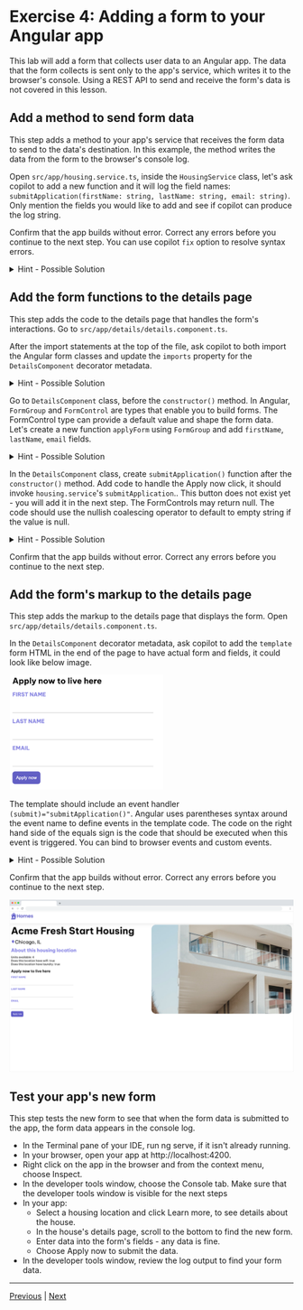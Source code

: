 
# Exercise 4: Adding a form to your Angular app

This lab will add a form that collects user data to an Angular app. The data that the form collects is sent only to the app's service, which writes it to the browser's console. Using a REST API to send and receive the form's data is not covered in this lesson.

## Add a method to send form data

This step adds a method to your app's service that receives the form data to send to the data's destination. In this example, the method writes the data from the form to the browser's console log.

Open `src/app/housing.service.ts`, inside the `HousingService` class, let's ask copilot to add a new function and it will log the field names: `submitApplication(firstName: string, lastName: string, email: string)`. Only mention the fields you would like to add and see if copilot can produce the log string.

Confirm that the app builds without error. Correct any errors before you continue to the next step. You can use copilot `fix` option to resolve syntax errors.

<details>
  <summary>Hint - Possible Solution</summary>

```
// Submit method in src/app/housing.service.ts
submitApplication(firstName: string, lastName: string, email: string) {
    console.log(
      `Homes application received: firstName: ${firstName}, lastName: ${lastName}, email: ${email}.`,
    );
  }
```

</details>

## Add the form functions to the details page

This step adds the code to the details page that handles the form's interactions. Go to `src/app/details/details.component.ts`.

After the import statements at the top of the file, ask copilot to both import the Angular form classes and update the `imports` property for the `DetailsComponent` decorator metadata.

<details>
  <summary>Hint - Possible Solution</summary>

```
// imports directive in src/app/details/details.component.ts
import {Component, inject} from '@angular/core';
import {HousingService} from '../housing.service';
import {HousingLocation} from '../housinglocation';
import {CommonModule} from '@angular/common';
import {ActivatedRoute} from '@angular/router';
import {FormControl, FormGroup, ReactiveFormsModule} from '@angular/forms';

@Component({
  selector: 'app-details',
  imports: [CommonModule, ReactiveFormsModule],
  template: `....`,
  styleUrls: ['./details.component.css'],
})
```

</details>

Go to `DetailsComponent` class, before the `constructor()` method. In Angular, `FormGroup` and `FormControl` are types that enable you to build forms. The FormControl type can provide a default value and shape the form data. Let's create a new function `applyForm` using `FormGroup` and add `firstName`, `lastName`, `email` fields.

<details>
  <summary>Hint - Possible Solution</summary>

```
// template directive in src/app/details/details.component.ts
export class DetailsComponent {
  route: ActivatedRoute = inject(ActivatedRoute);
  housingService = inject(HousingService);
  housingLocation: HousingLocation | undefined;
  housingLocationId = -1;

  applyForm = new FormGroup({
    firstName: new FormControl(''),
    lastName: new FormControl(''),
    email: new FormControl(''),
  });
  
  constructor() {
    ....
  }

}
```

</details>

In the `DetailsComponent` class, create `submitApplication()` function after the `constructor()` method. Add code to handle the Apply now click, it should invoke `housing.service`'s `submitApplication`.. This button does not exist yet - you will add it in the next step. The FormControls may return null. The code should use the nullish coalescing operator to default to empty string if the value is null.

<details>
  <summary>Hint - Possible Solution</summary>

```
export class DetailsComponent {
  route: ActivatedRoute = inject(ActivatedRoute);
  housingService = inject(HousingService);
  housingLocation: HousingLocation | undefined;

  applyForm = new FormGroup({
    firstName: new FormControl(''),
    lastName: new FormControl(''),
    email: new FormControl(''),
  });
  
  constructor() {
    const housingLocationId = Number(this.route.snapshot.params['id']);
    this.housingLocation = this.housingService.getHousingLocationById(housingLocationId);
  }

  submitApplication() {
    this.housingService.submitApplication(
      this.applyForm.value.firstName ?? '',
      this.applyForm.value.lastName ?? '',
      this.applyForm.value.email ?? '',
    );
  }
}
```

</details>

Confirm that the app builds without error. Correct any errors before you continue to the next step.

## Add the form's markup to the details page

This step adds the markup to the details page that displays the form. Open `src/app/details/details.component.ts`.

In the `DetailsComponent` decorator metadata, ask copilot to add the `template` form HTML in the end of the page to have actual form and fields, it could look like below image.

![alt text](imgs/exec3-form.png)

The template should include an event handler `(submit)="submitApplication()"`. Angular uses parentheses syntax around the event name to define events in the template code. The code on the right hand side of the equals sign is the code that should be executed when this event is triggered. You can bind to browser events and custom events.

<details>
  <summary>Hint - Possible Solution</summary>
  
```
// template directive in src/app/details/details.component.ts
<article>
    ......
    <section class="listing-features">
      <h2 class="section-heading">About this housing location</h2>
      <ul>
        <li>Units available: {{ housingLocation?.availableUnits }}</li>
        <li>Does this location have wifi: {{ housingLocation?.wifi }}</li>
        <li>Does this location have laundry: {{ housingLocation?.laundry }}</li>
      </ul>
    </section>
    <section class="listing-apply">
      <h2 class="section-heading">Apply now to live here</h2>
      <form [formGroup]="applyForm" (submit)="submitApplication()">
        <label for="first-name">First Name</label>
        <input id="first-name" type="text" formControlName="firstName" />
        <label for="last-name">Last Name</label>
        <input id="last-name" type="text" formControlName="lastName" />
        <label for="email">Email</label>
        <input id="email" type="email" formControlName="email" />
        <button type="submit" class="primary">Apply now</button>
      </form>
    </section>
  </article>
`,
styleUrls: ['./details.component.css'],
```

</details>

Confirm that the app builds without error. Correct any errors before you continue to the next step.

![alt text](imgs/exec7-app.png)

## Test your app's new form

This step tests the new form to see that when the form data is submitted to the app, the form data appears in the console log.

- In the Terminal pane of your IDE, run ng serve, if it isn't already running.
- In your browser, open your app at http://localhost:4200.
- Right click on the app in the browser and from the context menu, choose Inspect.
- In the developer tools window, choose the Console tab. Make sure that the developer tools window is visible for the next steps
- In your app:
  * Select a housing location and click Learn more, to see details about the house.
  * In the house's details page, scroll to the bottom to find the new form.
  * Enter data into the form's fields - any data is fine.
  * Choose Apply now to submit the data.
- In the developer tools window, review the log output to find your form data.

---------------
[Previous](./exercise-3.md) | [Next](./exercise-5.md)
